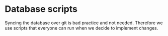# Database scripts

Syncing the database over git is bad practice and not needed.
Therefore we use scripts that everyone can run when we decide to
implement changes.
